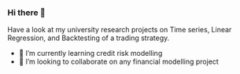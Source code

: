 ### Hi there 👋

Have a look at my university research projects on Time series, Linear Regression, and Backtesting of a trading strategy.



- 🌱 I’m currently learning credit risk modelling
- 👯 I’m looking to collaborate on any financial modelling project


